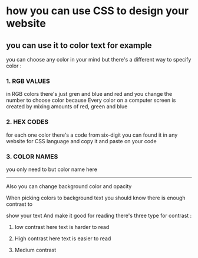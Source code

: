 # how you can use CSS to design your website
## you can use it to color text for example 

you can choose any color in your mind but there's a different way to specify color : 
### 1. RGB VALUES 
in RGB colors there's just gren and blue and red and you change the number to choose color because Every color on a computer screen is created by mixing amounts of red, 
green and blue

### 2. HEX CODES
for each one color there's a code from six-digit you can found it in any website for CSS language and copy it and paste on your code 

### 3. COLOR NAMES 
you only need to but color name here 

---------------------------------------

Also you can change background color and opacity  

When picking colors to background text you should know there is enough contrast to 

show your text And make it good for reading
there's three type for contrast :

1. low contrast 
here text is harder to read 

2. High contrast 
here text is easier to read 

3. Medium contrast

